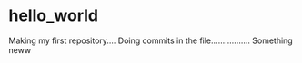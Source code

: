 # hello_world
Making my first repository....
Doing commits in the file.................
Something neww
